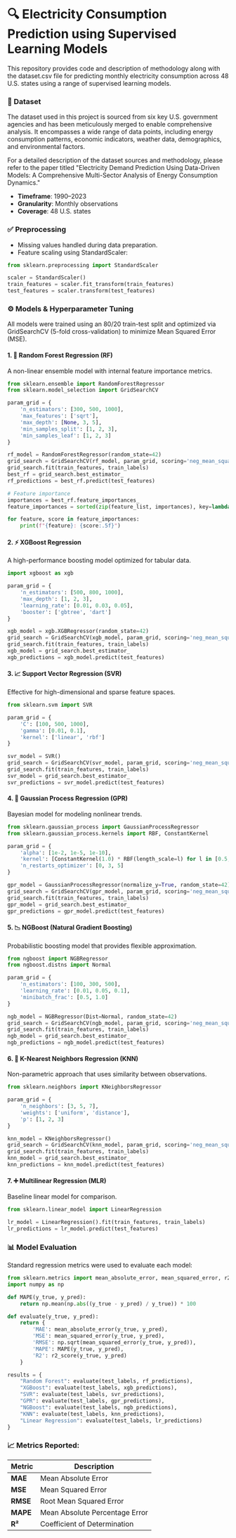 # 🔍 Electricity Consumption Prediction using Supervised Learning Models

This repository provides code and description of methodology along with the dataset.csv file for predicting monthly electricity consumption across 48 U.S. states using a range of supervised learning models.

### 📁 Dataset
The dataset used in this project is sourced from six key U.S. government agencies and has been meticulously merged to enable comprehensive analysis. It encompasses a wide range of data points, including energy consumption patterns, economic indicators, weather data, demographics, and environmental factors.

For a detailed description of the dataset sources and methodology, please refer to the paper titled "Electricity Demand Prediction Using Data-Driven Models: A Comprehensive Multi-Sector Analysis of Energy Consumption Dynamics."
- **Timeframe**: 1990–2023
- **Granularity**: Monthly observations
- **Coverage**: 48 U.S. states

### ✅ Preprocessing
- Missing values handled during data preparation.
- Feature scaling using StandardScaler:

```python
from sklearn.preprocessing import StandardScaler

scaler = StandardScaler()
train_features = scaler.fit_transform(train_features)
test_features = scaler.transform(test_features)
```
### ⚙️ Models & Hyperparameter Tuning
All models were trained using an 80/20 train-test split and optimized via GridSearchCV (5-fold cross-validation) to minimize Mean Squared Error (MSE).

#### 1. 🌲 Random Forest Regression (RF)

A non-linear ensemble model with internal feature importance metrics.

```python
from sklearn.ensemble import RandomForestRegressor
from sklearn.model_selection import GridSearchCV

param_grid = {
    'n_estimators': [300, 500, 1000],
    'max_features': ['sqrt'],
    'max_depth': [None, 3, 5],
    'min_samples_split': [1, 2, 3],
    'min_samples_leaf': [1, 2, 3]
}

rf_model = RandomForestRegressor(random_state=42)
grid_search = GridSearchCV(rf_model, param_grid, scoring='neg_mean_squared_error', cv=5, verbose=1, n_jobs=-1)
grid_search.fit(train_features, train_labels)
best_rf = grid_search.best_estimator_
rf_predictions = best_rf.predict(test_features)

# Feature importance
importances = best_rf.feature_importances_
feature_importances = sorted(zip(feature_list, importances), key=lambda x: x[1], reverse=True)[:10]

for feature, score in feature_importances:
    print(f"{feature}: {score:.5f}")
```
#### 2. ⚡ XGBoost Regression
A high-performance boosting model optimized for tabular data.

```python
import xgboost as xgb

param_grid = {
    'n_estimators': [500, 800, 1000],
    'max_depth': [1, 2, 3],
    'learning_rate': [0.01, 0.03, 0.05],
    'booster': ['gbtree', 'dart']
}

xgb_model = xgb.XGBRegressor(random_state=42)
grid_search = GridSearchCV(xgb_model, param_grid, scoring='neg_mean_squared_error', cv=5, verbose=1, n_jobs=-1)
grid_search.fit(train_features, train_labels)
xgb_model = grid_search.best_estimator_
xgb_predictions = xgb_model.predict(test_features)
```
#### 3. 📈 Support Vector Regression (SVR)
Effective for high-dimensional and sparse feature spaces.

```python
from sklearn.svm import SVR

param_grid = {
    'C': [100, 500, 1000],
    'gamma': [0.01, 0.1],
    'kernel': ['linear', 'rbf']
}

svr_model = SVR()
grid_search = GridSearchCV(svr_model, param_grid, scoring='neg_mean_squared_error', cv=5, verbose=1, n_jobs=-1)
grid_search.fit(train_features, train_labels)
svr_model = grid_search.best_estimator_
svr_predictions = svr_model.predict(test_features)
```
#### 4. 🔮 Gaussian Process Regression (GPR)
Bayesian model for modeling nonlinear trends.

```python
from sklearn.gaussian_process import GaussianProcessRegressor
from sklearn.gaussian_process.kernels import RBF, ConstantKernel

param_grid = {
    'alpha': [1e-2, 1e-5, 1e-10],
    'kernel': [ConstantKernel(1.0) * RBF(length_scale=l) for l in [0.5, 1.0, 2.0]],
    'n_restarts_optimizer': [0, 3, 5]
}

gpr_model = GaussianProcessRegressor(normalize_y=True, random_state=42)
grid_search = GridSearchCV(gpr_model, param_grid, scoring='neg_mean_squared_error', cv=5, verbose=1, n_jobs=-1)
grid_search.fit(train_features, train_labels)
gpr_model = grid_search.best_estimator_
gpr_predictions = gpr_model.predict(test_features)
```
#### 5. 📉 NGBoost (Natural Gradient Boosting)
Probabilistic boosting model that provides flexible approximation.

```python
from ngboost import NGBRegressor
from ngboost.distns import Normal

param_grid = {
    'n_estimators': [100, 300, 500],
    'learning_rate': [0.01, 0.05, 0.1],
    'minibatch_frac': [0.5, 1.0]
}

ngb_model = NGBRegressor(Dist=Normal, random_state=42)
grid_search = GridSearchCV(ngb_model, param_grid, scoring='neg_mean_squared_error', cv=5, verbose=1, n_jobs=-1)
grid_search.fit(train_features, train_labels)
ngb_model = grid_search.best_estimator_
ngb_predictions = ngb_model.predict(test_features)
```
#### 6. 👥 K-Nearest Neighbors Regression (KNN)
Non-parametric approach that uses similarity between observations.

```python
from sklearn.neighbors import KNeighborsRegressor

param_grid = {
    'n_neighbors': [3, 5, 7],
    'weights': ['uniform', 'distance'],
    'p': [1, 2, 3]
}

knn_model = KNeighborsRegressor()
grid_search = GridSearchCV(knn_model, param_grid, scoring='neg_mean_squared_error', cv=5, verbose=1, n_jobs=-1)
grid_search.fit(train_features, train_labels)
knn_model = grid_search.best_estimator_
knn_predictions = knn_model.predict(test_features)
```
#### 7. ➕ Multilinear Regression (MLR)
Baseline linear model for comparison.

```python
from sklearn.linear_model import LinearRegression

lr_model = LinearRegression().fit(train_features, train_labels)
lr_predictions = lr_model.predict(test_features)
```
### 📊 Model Evaluation
Standard regression metrics were used to evaluate each model:

```python
from sklearn.metrics import mean_absolute_error, mean_squared_error, r2_score
import numpy as np

def MAPE(y_true, y_pred):
    return np.mean(np.abs((y_true - y_pred) / y_true)) * 100

def evaluate(y_true, y_pred):
    return {
        'MAE': mean_absolute_error(y_true, y_pred),
        'MSE': mean_squared_error(y_true, y_pred),
        'RMSE': np.sqrt(mean_squared_error(y_true, y_pred)),
        'MAPE': MAPE(y_true, y_pred),
        'R2': r2_score(y_true, y_pred)
    }

results = {
    "Random Forest": evaluate(test_labels, rf_predictions),
    "XGBoost": evaluate(test_labels, xgb_predictions),
    "SVR": evaluate(test_labels, svr_predictions),
    "GPR": evaluate(test_labels, gpr_predictions),
    "NGBoost": evaluate(test_labels, ngb_predictions),
    "KNN": evaluate(test_labels, knn_predictions),
    "Linear Regression": evaluate(test_labels, lr_predictions)
}
```
### 📈 Metrics Reported:
| Metric | Description |
|--------|-------------|
| **MAE** | Mean Absolute Error |
| **MSE** | Mean Squared Error |
| **RMSE** | Root Mean Squared Error |
| **MAPE** | Mean Absolute Percentage Error |
| **R²** | Coefficient of Determination |
